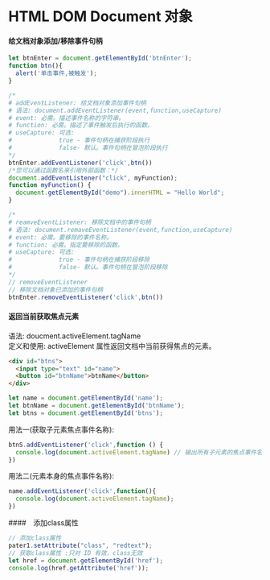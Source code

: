 # HTML DOM Document 对象

#### 给文档对象添加/移除事件句柄
```jsx
let btnEnter = document.getElementById('btnEnter');
function btn(){
  alert('单击事件,被触发');
}
```
```jsx
/*
# addEventListener: 给文档对象添加事件句柄
# 语法: document.addEventListener(event,function,useCapture)
# event: 必需。描述事件名称的字符串。
# function: 必需。描述了事件触发后执行的函数。 
# useCapture: 可选:
#             true - 事件句柄在捕获阶段执行
#             false- 默认。事件句柄在冒泡阶段执行
*/
btnEnter.addEventListener('click',btn())
/*您可以通过函数名来引用外部函数：*/
document.addEventListener("click", myFunction);
function myFunction() {
  document.getElementById("demo").innerHTML = "Hello World";
}
```
```jsx
/*
# reamveEventListener: 移除文档中的事件句柄
# 语法: document.remaveEventListener(event,function,useCapture)
# event: 必需。要移除的事件名称。
# function: 必需。指定要移除的函数。
# useCapture: 可选:
#             true - 事件句柄在捕获阶段移除
#             false- 默认。事件句柄在冒泡阶段移除
*/
// removeEventListener
// 移除文档对象已添加的事件句柄
btnEnter.removeEventListener('click',btn())
```
#### 	返回当前获取焦点元素
语法: doucment.activeElement.tagName<br>
定义和使用:
  activeElement 属性返回文档中当前获得焦点的元素。

```html
<div id="btns">
  <input type="text" id="name">
  <button id="btnName">btnName</button>
</div>
```
```jsx
let name = document.getElementById('name');
let btnName = document.getElementById('btnName');
let btns = document.getElementById('btns');
```
用法一(获取子元素焦点事件名称):
```jsx
btnS.addEventListener('click',function () {
  console.log(document.activeElement.tagName) // 输出所有子元素的焦点事件名称
})
```
用法二(元素本身的焦点事件名称):
```jsx
name.addEventListener('click',function(){
  console.log(document.activeElement.tagName);
})
```
####　添加class属性
```jsx
// 添加class属性
pater1.setAttribute("class", "redtext");
// 获取class属性 :只对 ID 有效，class无效
let href = document.getElementById('href');
console.log(href.getAttribute('href'));
```


